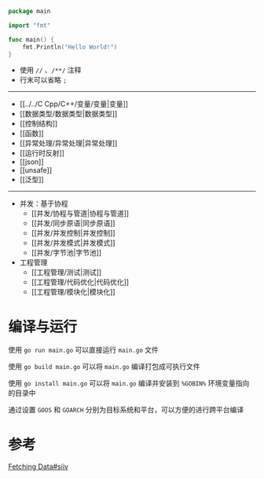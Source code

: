 
```go title:main.go
package main

import "fmt"

func main() {
    fmt.Println("Hello World!")
}
```

- 使用 `//` 、`/**/` 注释
- 行末可以省略 `;`

---

- [[../../C Cpp/C++/变量/变量|变量]]
- [[数据类型/数据类型|数据类型]]
- [[控制结构]]
- [[函数]]
- [[异常处理/异常处理|异常处理]]
- [[运行时反射]]
- [[json]]
- [[unsafe]]
- [[泛型]]

---

- 并发：基于协程
	- [[并发/协程与管道|协程与管道]]
	- [[并发/同步原语|同步原语]]
	- [[并发/并发控制|并发控制]]
	- [[并发/并发模式|并发模式]]
	- [[并发/字节池|字节池]]
- 工程管理
	- [[工程管理/测试|测试]]
	- [[工程管理/代码优化|代码优化]]
	- [[工程管理/模块化|模块化]]

# 编译与运行

使用 `go run main.go` 可以直接运行 `main.go` 文件

使用 `go build main.go` 可以将 `main.go` 编译打包成可执行文件

使用 `go install main.go` 可以将 `main.go` 编译并安装到 `%GOBIN%` 环境变量指向的目录中

通过设置 `GOOS` 和 `GOARCH` 分别为目标系统和平台，可以方便的进行跨平台编译

# 参考

[Fetching Data#siiv](https://book.douban.com/subject/36171041/)
